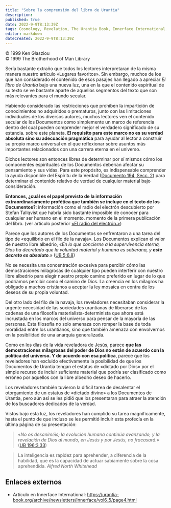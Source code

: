 ```yaml
---
title: "Sobre la comprensión del libro de Urantia"
description: 
published: true
date: 2022-9-9T8:13:39Z
tags: Cosmology, Revelation, The Urantia Book, Innerface International, article
editor: markdown
dateCreated: 2022-9-9T8:13:39Z
---
```


<p class="v-card v-sheet theme--light grey lighten-3 px-2">© 1999 Ken Glasziou<br>© 1999 The Brotherhood of Man Library</p>

Sería bastante extraño que todos los lectores interpretaran de la misma manera nuestro artículo «Lugares favoritos». Sin embargo, muchos de los que han considerado el contenido de esos pasajes han llegado a apreciar _El libro de Urantia_ bajo una nueva luz, una en la que el contenido espiritual de su texto se ve bastante aparte de aquellos segmentos del texto que son más relevantes para el mundo secular.

Habiendo considerado las restricciones que prohíben la impartición de conocimientos no adquiridos o prematuros, junto con las limitaciones individuales de los diversos autores, muchos lectores ven el contenido secular de los Documentos como simplemente un marco de referencia dentro del cual pueden comprender mejor el verdadero significado de su estancia. sobre este planeta. **El requisito para este marco no es su verdad absoluta sino su adecuación pragmática** para ayudar al lector a construir su propio marco universal en el que reflexionar sobre asuntos más importantes relacionados con una carrera eterna en el universo.

Dichos lectores son entonces libres de determinar por sí mismos cómo los componentes espirituales de los Documentos deberían afectar su pensamiento y sus vidas. Para este propósito, es indispensable comprender la ayuda disponible del Espíritu de la Verdad ([Documento 194, Secc. 2](/en/The_Urantia_Book/194#_par)) para determinar el contenido relativo de verdad de cualquier material bajo consideración.

**Entonces, ¿cuál es el papel previsto de la información extraordinariamente profética que también se incluye en el texto de los Documentos?**: información como el radio del electrón descubierto por Stefan Tallqvist que habría sido bastante imposible de conocer para cualquier ser humano en el momento. momento de la primera publicación del libro. (ver artículo posterior [«El radio del electrón.»](/en/article/Stefan_Tallqvist/Radius_of_the_Electron))

Parece que los autores de los Documentos se enfrentaron a una tarea del tipo de «equilibrio en el filo de la navaja». Los Documentos explican el valor de nuestro libre albedrío, «_En lo que concierne a la supervivencia eterna, Dios ha decretado que la voluntad material y humana es soberana, y ***este decreto es absoluto***._» ([UB 5:6.8](/es/El_libro_de_Urantia/5#p6_8))

No se necesita una concentración excesiva para percibir cómo las demostraciones milagrosas de cualquier tipo pueden interferir con nuestro libre albedrío para elegir nuestro propio camino preferido en lugar de lo que podríamos percibir como el camino de Dios. La creencia en los milagros ha obligado a muchos cristianos a aceptar la ley mosaica en contra de los deseos de su propia voluntad.

Del otro lado del filo de la navaja, los reveladores necesitaban considerar la urgente necesidad de las sociedades urantianas de liberarse de las cadenas de una filosofía materialista-determinista que ahora está incrustada en los marcos del universo para pensar de la mayoría de las personas. Esta filosofía no solo amenaza con romper la base de toda moralidad entre los urantianos, sino que también amenaza con envolvernos en la posibilidad de una anarquía generalizada.

Como en los días de la vida reveladora de Jesús, parece **que las demostraciones milagrosas del poder de Dios no están de acuerdo con la política del universo. Y de acuerdo con esa política**, parece que los reveladores han excluido efectivamente la posibilidad de que los Documentos de Urantia tengan el estatus de «dictado por Dios» por el simple recurso de incluir suficiente material que podría ser clasificado como erróneo por aquellos con la libre albedrío deseo de hacerlo.

Los reveladores también tuvieron la difícil tarea de desalentar el otorgamiento de un estatus de «dictado divino» a los Documentos de Urantia, pero aún así se les pidió que los presentaran para atraer la atención de los buscadores dedicados de la verdad.

Vistos bajo esta luz, los reveladores han cumplido su tarea magníficamente, hasta el punto de que incluso se les permitió incluir esta profecía en la última página de su presentación:

> «_No os desaniméis; la evolución humana continúa avanzando, y la revelación de Dios al mundo, en Jesús y por Jesús, no fracasará._» ([UB 196:3.33](/en/The_Urantia_Book/196#p3_33))

> La inteligencia es rapidez para aprehender, a diferencia de la habilidad, que es la capacidad de actuar sabiamente sobre la cosa aprehendida.
> _Alfred North Whitehead_

## Enlaces externos

- Artículo en Innerface International: https://urantia-book.org/archive/newsletters/innerface/vol6_5/page4.html


